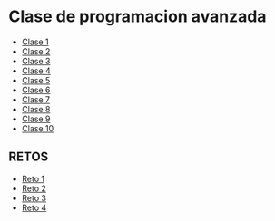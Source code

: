# Clase de programacion avanzada

- [Clase 1](clase_1/)
- [Clase 2](clase_2/)
- [Clase 3](clase_3/)
- [Clase 4](clase_4/)
- [Clase 5](clase_5/)
- [Clase 6](clase_6/)
- [Clase 7](clase_7/)
- [Clase 8](clase_8/)
- [Clase 9](clase_9/)
- [Clase 10](clase_10/)

## RETOS

- [Reto 1](RETOS/RETO(busqueda_de_articulo).ipynb)
- [Reto 2](RETOS/RETO(Pedido_a_domicilio).py)
- [Reto 3](RETOS/RETO(sistema_de_reservaciones).py)
- [Reto 4](RETOS/RETO(prestamos_en_biblioteca).py)